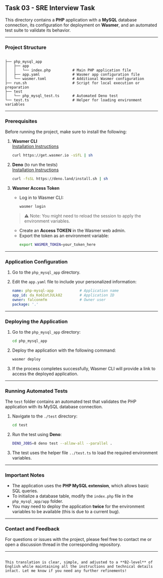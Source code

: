 
## **Task 03 - SRE Interview Task**

This directory contains a **PHP** application with a **MySQL** database connection, its configuration for deployment on **Wasmer**, and an automated test suite to validate its behavior.

---

### **Project Structure**

```plaintext

├── php_mysql_app
│   ├── app
│   │   └── index.php          # Main PHP application file
│   ├── app.yaml               # Wasmer app configuration file
│   └── wasmer.toml            # Additional Wasmer configuration
├── run.sh                     # Script for local execution or preparation
├── test
│   └── php_mysql_test.ts      # Automated Deno test
└── test.ts                    # Helper for loading environment variables
```

---

### **Prerequisites**

Before running the project, make sure to install the following:

1. **Wasmer CLI**  
   [Installation Instructions](https://docs.wasmer.io/install)  
   ```bash
   curl https://get.wasmer.io -sSfL | sh
   ```

2. **Deno** (to run the tests)  
   [Installation Instructions](https://deno.land/)  
   ```bash
   curl -fsSL https://deno.land/install.sh | sh
   ```

3. **Wasmer Access Token**  
   - Log in to Wasmer CLI:  
     ```bash
     wasmer login
     ```
    > ⚠️ Note: You might need to reload the session to apply the environment variables.
   - Create an **Access TOKEN** in the Wasmer web admin.  
   - Export the token as an environment variable:  
     ```bash
     export WASMER_TOKEN=your_token_here
     ```



---

### **Application Configuration**

1. Go to the `php_mysql_app` directory.

2. Edit the `app.yaml` file to include your personalized information:
   ```yaml
   name: php-mysql-app            # Application name
   app_id: da_Ko6IotJULk82        # Application ID
   owner: falconmfm               # Owner user
   package: '.'
   ```

---

### **Deploying the Application**

1. Go to the `php_mysql_app` directory:
   ```bash
   cd php_mysql_app
   ```

2. Deploy the application with the following command:
   ```bash
   wasmer deploy
   ```

3. If the process completes successfully, Wasmer CLI will provide a link to access the deployed application.

---

### **Running Automated Tests**

The `test` folder contains an automated test that validates the PHP application with its MySQL database connection.

1. Navigate to the `./test` directory:
   ```bash
   cd test
   ```

2. Run the test using **Deno**:
   ```bash
   DENO_JOBS=8 deno test --allow-all --parallel .
   ```

3. The test uses the helper file `../test.ts` to load the required environment variables.

---

### **Important Notes**

- The application uses the **PHP MySQL extension**, which allows basic SQL queries.
- To initialize a database table, modify the `index.php` file in the `php_mysql_app/app` folder.
- You may need to deploy the application **twice** for the environment variables to be available (this is due to a current bug).

---

### **Contact and Feedback**

For questions or issues with the project, please feel free to contact me or open a discussion thread in the corresponding repository.

---
``` 

This translation is clear, simple, and adjusted to a **B2-level** of English while maintaining all the instructions and technical details intact. Let me know if you need any further refinements!